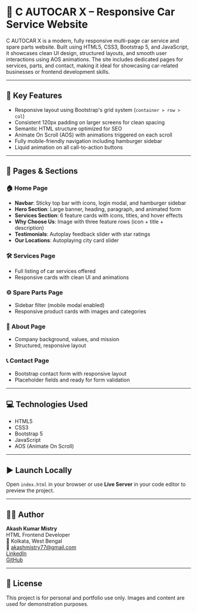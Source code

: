 # 🚗 C AUTOCAR X – Responsive Car Service Website

C AUTOCAR X is a modern, fully responsive multi-page car service and spare parts website. Built using HTML5, CSS3, Bootstrap 5, and JavaScript, it showcases clean UI design, structured layouts, and smooth user interactions using AOS animations. The site includes dedicated pages for services, parts, and contact, making it ideal for showcasing car-related businesses or frontend development skills.

---

## 📌 Key Features

- Responsive layout using Bootstrap's grid system (`container > row > col`)
- Consistent 120px padding on larger screens for clean spacing
- Semantic HTML structure optimized for SEO
- Animate On Scroll (AOS) with animations triggered on each scroll
- Fully mobile-friendly navigation including hamburger sidebar
- Liquid animation on all call-to-action buttons

---

## 🧱 Pages & Sections

### 🏠 Home Page
- **Navbar**: Sticky top bar with icons, login modal, and hamburger sidebar
- **Hero Section**: Large banner, heading, paragraph, and animated form
- **Services Section**: 6 feature cards with icons, titles, and hover effects
- **Why Choose Us**: Image with three feature rows (icon + title + description)
- **Testimonials**: Autoplay feedback slider with star ratings
- **Our Locations**: Autoplaying city card slider

### 🛠️ Services Page
- Full listing of car services offered
- Responsive cards with clean UI and animations

### ⚙️ Spare Parts Page
- Sidebar filter (mobile modal enabled)
- Responsive product cards with images and categories

### 👤 About Page
- Company background, values, and mission
- Structured, responsive layout

### 📞 Contact Page
- Bootstrap contact form with responsive layout
- Placeholder fields and ready for form validation

---

## 💻 Technologies Used

- HTML5  
- CSS3  
- Bootstrap 5  
- JavaScript  
- AOS (Animate On Scroll)

---

## ▶️ Launch Locally

Open `index.html` in your browser or use **Live Server** in your code editor to preview the project.

---

## 👨‍💻 Author

**Akash Kumar Mistry**  
HTML Frontend Developer  
📍 Kolkata, West Bengal  
📧 akashmistry77@gmail.com   
[LinkedIn](https://www.linkedin.com/in/akash-mistry26)  
[GitHub](https://github.com/akashmaverick)

---

## 📃 License

This project is for personal and portfolio use only. Images and content are used for demonstration purposes.
